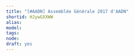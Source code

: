 ```yaml
---
title: "[#AADN] Assemblée Générale 2017 d'AADN"
shortid: HJywGXXWW
alias: 
model: 
tags: 
node: 
draft: yes
--- 
```

 